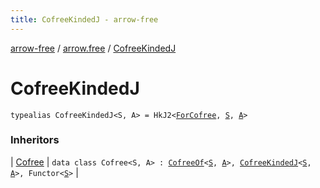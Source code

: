 ```yaml
---
title: CofreeKindedJ - arrow-free
---
```


[arrow-free](../index.html) / [arrow.free](index.html) / [CofreeKindedJ](./-cofree-kinded-j.html)

# CofreeKindedJ

`typealias CofreeKindedJ<S, A> = HkJ2<`[`ForCofree`](-for-cofree.html)`, `[`S`](-cofree-kinded-j.html#S)`, `[`A`](-cofree-kinded-j.html#A)`>`

### Inheritors

| [Cofree](-cofree/index.html) | `data class Cofree<S, A> : `[`CofreeOf`](-cofree-of.html)`<`[`S`](-cofree/index.html#S)`, `[`A`](-cofree/index.html#A)`>, `[`CofreeKindedJ`](./-cofree-kinded-j.html)`<`[`S`](-cofree/index.html#S)`, `[`A`](-cofree/index.html#A)`>, Functor<`[`S`](-cofree/index.html#S)`>` |

